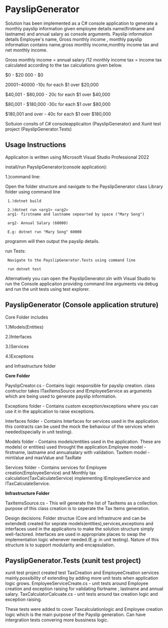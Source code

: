 # PayslipGenerator
Solution has been implemented as a C# console application to generate a monthly payslip information given employee details name(firstname and lastname) and annual salary as console arguments. Payslip information details Employee's name, Gross monthly income , 
 monthly payslip information contains  name,gross monthly income,monthly income tax and net monthly income. 
 
 Gross monthly income = annual salary /12 
 monthly income tax = income tax calculated according to the tax calculations given below. 
 
 $0 - $20 000 - $0
 
 $20001 -$40000 -10c for each $1 over $20,000
 
 $40,001 - $80,000 - 20c for each $1 over $40,000
 
 $80,001 - $180,000 -30c for each $1 over $80,000
 
 $180,001 and over - 40c for each $1 over $180,000
 

Soltuion consits of C# consoleapplicaiton (PayslipGenerator) and Xunit test project (PayslipGenerator.Tests)
## Usage Instructions
Applicaiton is written using Microsoft Visual Studio Professional 2022 

install/run  PayslipGenerator(console application):

1.)command line:

 Open the folder structure and navigate to the PayslipGenerator class Library folder using command line
 
     1.)dotnet build
     
     2.)dotnet run <arg1> <arg2> 
     arg1- firstname and lastname sepearted by space ("Mary Song")
           
     arg2- Annual Salary (60000)
          
     E.g: dotnet run "Mary Song" 60000
 
 programm will then output the payslip details.

 run Tests:
 
     Navigate to the PayslipGenerator.Tests using command line 
     
     run dotnet test
     
 Alternatively you can open the PayslipGenerator.sln with Visual Studio to run the Console applicaiton providing command line arguments via debug and run the unit tests using test explorer. 
 
 ## PayslipGenerator (Console application struture)
 Core Folder includes 
 
 1.)Models(Entities)
 
 2.)Interfaces
 
 3.)Services
 
 4.)Exceptions
 
 and Infrastructure folder
 
  **Core Folder** 
  
   PayslipCreator.cs - Contains logic responsible for payslip creation. class contructor takes ITaxItemsSource and IEmployeeService as arguments which are being
                         used to generate payslip information.
                         
   Exceptions folder - Contains custom exception/exceptions where you can use it in the application to raise exceptions.
                      
   Interfaces folder - Contains Interfaces for services used in the application. this contracts can be used the mock the behaviour of the services when needed(specially in unit testing).
     
   Models folder  - Contains models/entities used in the application. These are models( or entities) used throught the application.Employee model - firstname, lastname and annualsalary with validation.
                 TaxItem model - minValue and maxValue and TaxRate 
                
 Services folder - Contains services for Employee creation(EmployeeService) and Monthly tax calculation(TaxCalculateService) implementing IEmployeeService and            ITaxCalculateService.
  
      
    
     
  **Infrastructure Folder** 
  
  TaxItemsSource.cs -  This will generate the list of TaxItems as a collection. purpose of this class creation is to seperate the Tax Items generation. 
     
 Design decisions: Folder structue (Core and Infrastrucre and can be extended) created for seprate models(entities),services,exceptions and interfaces used in the applicaitons to make the solution structure simply well-factored. Interfaces are used in appropriate places to swap the implementation logic whenever needed.(E.g: in unit testing). Nature of this structure is to support modularity and encapsulation.
 
 ## PayslipGenerator.Tests (xunit test project)
 
 xunit test project created test TaxCreation and EmployeeCreation services mainly.possibility of extending by adding more unit tests when application logic grows.
 EmployeeServiceCreate.cs - unit tests around Employee creation and exception raising for validating fisrtname , lastname and annual salary.
 TaxCalculatorCalcuate.cs - unit tests around tax creation logic and exception raising. 
 
 These tests were added to cover  Taxcalculationlogic and Employee creation logic which is the main purpose of the Payslip generation. Can have intergration tests convering more bussiness logic.
 
 
 
       
